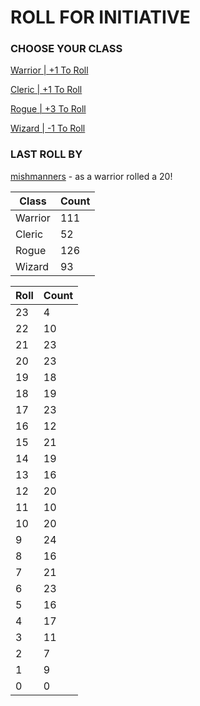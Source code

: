 # ROLL FOR INITIATIVE
### CHOOSE YOUR CLASS

[Warrior | +1 To Roll](https://github.com/benjaminsampica/benjaminsampica/issues/new?title=roll%7Cwarrior&body=Just+click+%27Submit+new+issue%27.)

[Cleric | +1 To Roll](https://github.com/benjaminsampica/benjaminsampica/issues/new?title=roll%7Ccleric&body=Just+click+%27Submit+new+issue%27.)

[Rogue | +3 To Roll](https://github.com/benjaminsampica/benjaminsampica/issues/new?title=roll%7Crogue&body=Just+click+%27Submit+new+issue%27.)

[Wizard | -1 To Roll](https://github.com/benjaminsampica/benjaminsampica/issues/new?title=roll%7Cwizard&body=Just+click+%27Submit+new+issue%27.)
### LAST ROLL BY
[mishmanners](https://www.github.com/mishmanners) - as a warrior rolled a 20!

|Class|Count|
|-|-|
|Warrior|111|
|Cleric|52|
|Rogue|126|
|Wizard|93|

|Roll|Count|
|-|-|
|23|4
|22|10
|21|23
|20|23
|19|18
|18|19
|17|23
|16|12
|15|21
|14|19
|13|16
|12|20
|11|10
|10|20
|9|24
|8|16
|7|21
|6|23
|5|16
|4|17
|3|11
|2|7
|1|9
|0|0
